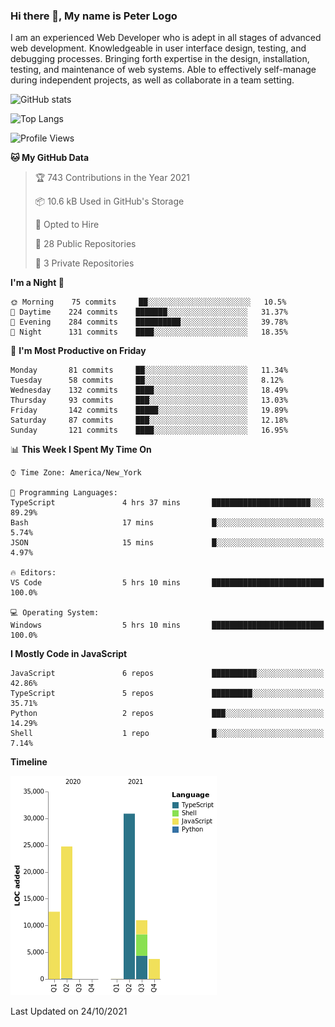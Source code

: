 ### Hi there 👋, My name is Peter Logo

I am an experienced Web Developer who is adept in all stages of advanced web development. Knowledgeable in user interface design, 
testing, and debugging processes. Bringing forth expertise in the design, installation, testing, and maintenance of web systems. 
Able to effectively self-manage during independent projects, as well as collaborate in a team setting.

![GitHub stats](https://github-readme-stats.vercel.app/api?username=peterlogo&show_icons=true&count_private=true&theme=dark)

![Top Langs](https://github-readme-stats.vercel.app/api/top-langs/?username=peterlogo&theme=dark&layout=compact&langs_count=8)

<!--START_SECTION:waka-->
![Profile Views](http://img.shields.io/badge/Profile%20Views-0-blue)

**🐱 My GitHub Data** 

> 🏆 743 Contributions in the Year 2021
 > 
> 📦 10.6 kB Used in GitHub's Storage 
 > 
> 💼 Opted to Hire
 > 
> 📜 28 Public Repositories 
 > 
> 🔑 3 Private Repositories  
 > 
**I'm a Night 🦉** 

```text
🌞 Morning    75 commits     ██░░░░░░░░░░░░░░░░░░░░░░░   10.5% 
🌆 Daytime    224 commits    ███████░░░░░░░░░░░░░░░░░░   31.37% 
🌃 Evening    284 commits    ██████████░░░░░░░░░░░░░░░   39.78% 
🌙 Night      131 commits    ████░░░░░░░░░░░░░░░░░░░░░   18.35%

```
📅 **I'm Most Productive on Friday** 

```text
Monday       81 commits     ██░░░░░░░░░░░░░░░░░░░░░░░   11.34% 
Tuesday      58 commits     ██░░░░░░░░░░░░░░░░░░░░░░░   8.12% 
Wednesday    132 commits    ████░░░░░░░░░░░░░░░░░░░░░   18.49% 
Thursday     93 commits     ███░░░░░░░░░░░░░░░░░░░░░░   13.03% 
Friday       142 commits    █████░░░░░░░░░░░░░░░░░░░░   19.89% 
Saturday     87 commits     ███░░░░░░░░░░░░░░░░░░░░░░   12.18% 
Sunday       121 commits    ████░░░░░░░░░░░░░░░░░░░░░   16.95%

```


📊 **This Week I Spent My Time On** 

```text
⌚︎ Time Zone: America/New_York

💬 Programming Languages: 
TypeScript               4 hrs 37 mins       ██████████████████████░░░   89.29% 
Bash                     17 mins             █░░░░░░░░░░░░░░░░░░░░░░░░   5.74% 
JSON                     15 mins             █░░░░░░░░░░░░░░░░░░░░░░░░   4.97%

🔥 Editors: 
VS Code                  5 hrs 10 mins       █████████████████████████   100.0%

💻 Operating System: 
Windows                  5 hrs 10 mins       █████████████████████████   100.0%

```

**I Mostly Code in JavaScript** 

```text
JavaScript               6 repos             ██████████░░░░░░░░░░░░░░░   42.86% 
TypeScript               5 repos             █████████░░░░░░░░░░░░░░░░   35.71% 
Python                   2 repos             ███░░░░░░░░░░░░░░░░░░░░░░   14.29% 
Shell                    1 repo              █░░░░░░░░░░░░░░░░░░░░░░░░   7.14%

```


**Timeline**

![Chart not found](https://raw.githubusercontent.com/peterlogo/peterlogo/main/charts/bar_graph.png) 


 Last Updated on 24/10/2021
<!--END_SECTION:waka-->


